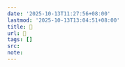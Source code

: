 ```yaml
---
date: '2025-10-13T11:27:56+08:00'
lastmod: '2025-10-13T13:04:51+08:00'
title: 󰚩
url: 󰚩
tags: []
src:
note:
---
```

